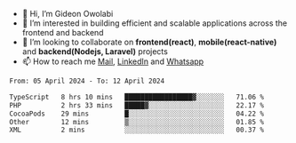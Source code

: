 - 👋 Hi, I’m Gideon Owolabi
- 👀 I’m interested in building efficient and scalable applications across the frontend and backend
- 💞️ I’m looking to collaborate on <b>frontend(react)</b>, <b>mobile(react-native)</b> and <b>backend(Nodejs, Laravel)</b> projects
- 📫 How to reach me <a href="mailto:gideoniyin2021@gmail.com">Mail</a>, <a href="https://www.linkedin.com/in/gideon-owolabi-9b667a232/">LinkedIn</a> and <a href="https://wa.me/2348055377085">Whatsapp</a>

<!---
gude1/gude1 is a ✨ special ✨ repository because its `README.md` (this file) appears on your GitHub profile.
You can click the Preview link to take a look at your changes.
--->

<!--START_SECTION:waka-->

```txt
From: 05 April 2024 - To: 12 April 2024

TypeScript   8 hrs 10 mins   █████████████████▓░░░░░░░   71.06 %
PHP          2 hrs 33 mins   █████▓░░░░░░░░░░░░░░░░░░░   22.17 %
CocoaPods    29 mins         █░░░░░░░░░░░░░░░░░░░░░░░░   04.22 %
Other        12 mins         ▒░░░░░░░░░░░░░░░░░░░░░░░░   01.85 %
XML          2 mins          ░░░░░░░░░░░░░░░░░░░░░░░░░   00.37 %
```

<!--END_SECTION:waka-->
